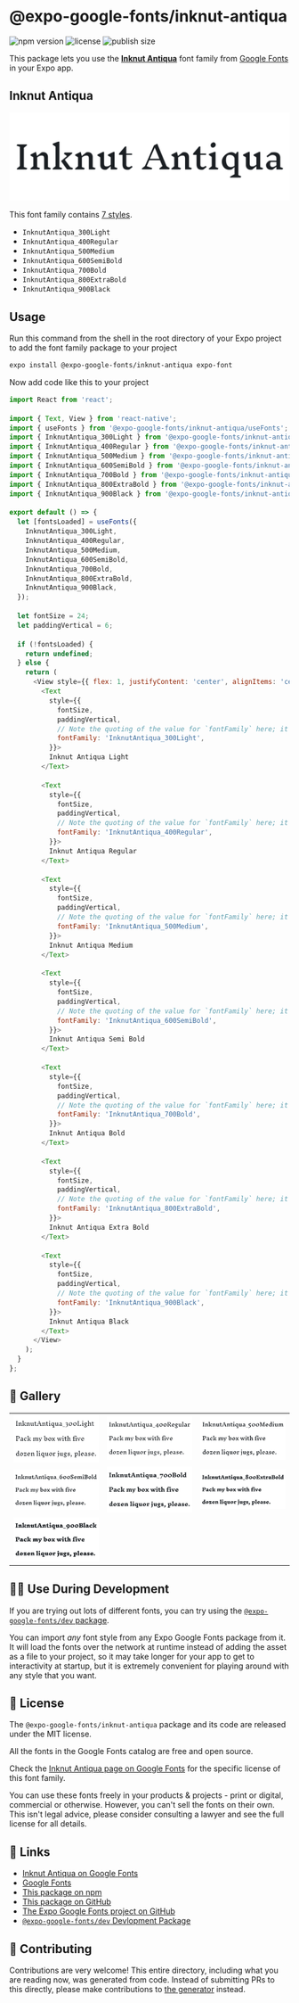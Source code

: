 # @expo-google-fonts/inknut-antiqua

![npm version](https://flat.badgen.net/npm/v/@expo-google-fonts/inknut-antiqua)
![license](https://flat.badgen.net/github/license/expo/google-fonts)
![publish size](https://flat.badgen.net/packagephobia/install/@expo-google-fonts/inknut-antiqua)

This package lets you use the [**Inknut Antiqua**](https://fonts.google.com/specimen/Inknut+Antiqua) font family from [Google Fonts](https://fonts.google.com/) in your Expo app.

## Inknut Antiqua

![Inknut Antiqua](./font-family.png)

This font family contains [7 styles](#-gallery).

- `InknutAntiqua_300Light`
- `InknutAntiqua_400Regular`
- `InknutAntiqua_500Medium`
- `InknutAntiqua_600SemiBold`
- `InknutAntiqua_700Bold`
- `InknutAntiqua_800ExtraBold`
- `InknutAntiqua_900Black`

## Usage

Run this command from the shell in the root directory of your Expo project to add the font family package to your project
```sh
expo install @expo-google-fonts/inknut-antiqua expo-font
```

Now add code like this to your project
```js
import React from 'react';

import { Text, View } from 'react-native';
import { useFonts } from '@expo-google-fonts/inknut-antiqua/useFonts';
import { InknutAntiqua_300Light } from '@expo-google-fonts/inknut-antiqua/300Light';
import { InknutAntiqua_400Regular } from '@expo-google-fonts/inknut-antiqua/400Regular';
import { InknutAntiqua_500Medium } from '@expo-google-fonts/inknut-antiqua/500Medium';
import { InknutAntiqua_600SemiBold } from '@expo-google-fonts/inknut-antiqua/600SemiBold';
import { InknutAntiqua_700Bold } from '@expo-google-fonts/inknut-antiqua/700Bold';
import { InknutAntiqua_800ExtraBold } from '@expo-google-fonts/inknut-antiqua/800ExtraBold';
import { InknutAntiqua_900Black } from '@expo-google-fonts/inknut-antiqua/900Black';

export default () => {
  let [fontsLoaded] = useFonts({
    InknutAntiqua_300Light,
    InknutAntiqua_400Regular,
    InknutAntiqua_500Medium,
    InknutAntiqua_600SemiBold,
    InknutAntiqua_700Bold,
    InknutAntiqua_800ExtraBold,
    InknutAntiqua_900Black,
  });

  let fontSize = 24;
  let paddingVertical = 6;

  if (!fontsLoaded) {
    return undefined;
  } else {
    return (
      <View style={{ flex: 1, justifyContent: 'center', alignItems: 'center' }}>
        <Text
          style={{
            fontSize,
            paddingVertical,
            // Note the quoting of the value for `fontFamily` here; it expects a string!
            fontFamily: 'InknutAntiqua_300Light',
          }}>
          Inknut Antiqua Light
        </Text>

        <Text
          style={{
            fontSize,
            paddingVertical,
            // Note the quoting of the value for `fontFamily` here; it expects a string!
            fontFamily: 'InknutAntiqua_400Regular',
          }}>
          Inknut Antiqua Regular
        </Text>

        <Text
          style={{
            fontSize,
            paddingVertical,
            // Note the quoting of the value for `fontFamily` here; it expects a string!
            fontFamily: 'InknutAntiqua_500Medium',
          }}>
          Inknut Antiqua Medium
        </Text>

        <Text
          style={{
            fontSize,
            paddingVertical,
            // Note the quoting of the value for `fontFamily` here; it expects a string!
            fontFamily: 'InknutAntiqua_600SemiBold',
          }}>
          Inknut Antiqua Semi Bold
        </Text>

        <Text
          style={{
            fontSize,
            paddingVertical,
            // Note the quoting of the value for `fontFamily` here; it expects a string!
            fontFamily: 'InknutAntiqua_700Bold',
          }}>
          Inknut Antiqua Bold
        </Text>

        <Text
          style={{
            fontSize,
            paddingVertical,
            // Note the quoting of the value for `fontFamily` here; it expects a string!
            fontFamily: 'InknutAntiqua_800ExtraBold',
          }}>
          Inknut Antiqua Extra Bold
        </Text>

        <Text
          style={{
            fontSize,
            paddingVertical,
            // Note the quoting of the value for `fontFamily` here; it expects a string!
            fontFamily: 'InknutAntiqua_900Black',
          }}>
          Inknut Antiqua Black
        </Text>
      </View>
    );
  }
};

```

## 🔡 Gallery


||||
|-|-|-|
|![InknutAntiqua_300Light](.//300Light/InknutAntiqua_300Light.ttf.png)|![InknutAntiqua_400Regular](.//400Regular/InknutAntiqua_400Regular.ttf.png)|![InknutAntiqua_500Medium](.//500Medium/InknutAntiqua_500Medium.ttf.png)||
|![InknutAntiqua_600SemiBold](.//600SemiBold/InknutAntiqua_600SemiBold.ttf.png)|![InknutAntiqua_700Bold](.//700Bold/InknutAntiqua_700Bold.ttf.png)|![InknutAntiqua_800ExtraBold](.//800ExtraBold/InknutAntiqua_800ExtraBold.ttf.png)||
|![InknutAntiqua_900Black](.//900Black/InknutAntiqua_900Black.ttf.png)||||


## 👩‍💻 Use During Development

If you are trying out lots of different fonts, you can try using the [`@expo-google-fonts/dev` package](https://github.com/freeboub/google-fonts/tree/master/font-packages/dev#readme).

You can import *any* font style from any Expo Google Fonts package from it. It will load the fonts
over the network at runtime instead of adding the asset as a file to your project, so it may take longer
for your app to get to interactivity at startup, but it is extremely convenient
for playing around with any style that you want.

## 📖 License

The `@expo-google-fonts/inknut-antiqua` package and its code are released under the MIT license.

All the fonts in the Google Fonts catalog are free and open source.

Check the [Inknut Antiqua page on Google Fonts](https://fonts.google.com/specimen/Inknut+Antiqua) for the specific license of this font family.

You can use these fonts freely in your products & projects - print or digital, commercial or otherwise. However, you can't sell the fonts on their own. This isn't legal advice, please consider consulting a lawyer and see the full license for all details.

## 🔗 Links

- [Inknut Antiqua on Google Fonts](https://fonts.google.com/specimen/Inknut+Antiqua)
- [Google Fonts](https://fonts.google.com/)
- [This package on npm](https://www.npmjs.com/package/@expo-google-fonts/inknut-antiqua)
- [This package on GitHub](https://github.com/freeboub/google-fonts/tree/master/font-packages/inknut-antiqua)
- [The Expo Google Fonts project on GitHub](https://github.com/freeboub/google-fonts)
- [`@expo-google-fonts/dev` Devlopment Package](https://github.com/freeboub/google-fonts/tree/master/font-packages/dev)

## 🤝 Contributing

Contributions are very welcome! This entire directory, including what you are reading now, was generated from code. Instead of submitting PRs to this directly, please make contributions to [the generator](https://github.com/freeboub/google-fonts/tree/master/packages/generator) instead.
